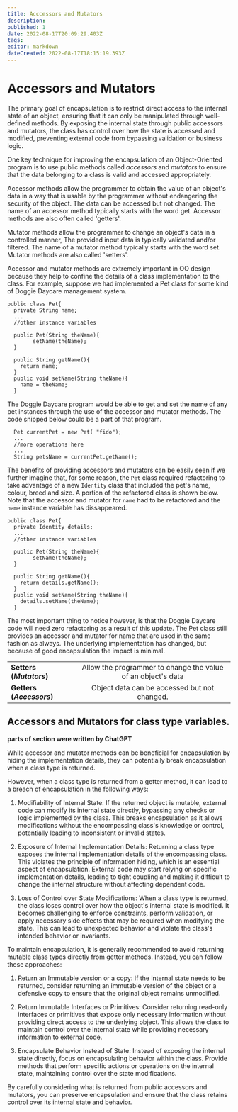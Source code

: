 ```yaml
---
title: Acccessors and Mutators
description: 
published: 1
date: 2022-08-17T20:09:29.403Z
tags: 
editor: markdown
dateCreated: 2022-08-17T18:15:19.393Z
---
```



# Accessors and Mutators

The primary goal of encapsulation is to restrict direct access to the internal state of an object, ensuring that it can only be manipulated through well-defined methods. By exposing the internal state through public accessors and mutators, the class has control over how the state is accessed and modified, preventing external code from bypassing validation or business logic.

One key technique for improving the encapsulation of an Object-Oriented program is to use public methods called *accessors* and *mutators* to ensure that the data belonging to a class is valid and accessed appropriately.


Accessor methods allow the programmer to obtain the value of an object's data in a way that is usable by the programmer without endangering the security of the object. The data can be accessed but not changed. The name of an accessor method typically starts with the word get. Accessor methods are also often called 'getters'.

Mutator methods allow the programmer to change an object's data in a controlled manner, The provided input data is typically validated and/or filtered. The name of a mutator method typically starts with the word set. Mutator methods are also called 'setters'.

Accessor and mutator methods are extremely important in OO design because they help to confine the details of a class implementation to the class. For example, suppose we had implemented a Pet class for some kind of Doggie Daycare management system.  

```
public class Pet{
  private String name;
  ...
  //other instance variables
  
  public Pet(String theName){
		setName(theName);
  }
  
  public String getName(){
    return name;
  }
  public void setName(String theName){
    name = theName;  
  }
```
The Doggie Daycare program would be able to get and set the name of any pet instances through the use of the accessor and mutator methods. The code snipped below could be a part of that program.
```
  Pet currentPet = new Pet( "fido");
  ... 
  //more operations here
  ...
  String petsName = currentPet.getName();
```
The benefits of providing accessors and mutators can be easily seen if we further imagine that, for some reason, the `Pet` class required refactoring to take advantage of a new `Identity` class that included the pet's name, colour, breed and size.  A portion of the refactored class is shown below. Note that the accessor and mutator for `name` had to be refactored and the `name` instance variable has dissappeared.

```
public class Pet{
  private Identity details;
  ...
  //other instance variables
  
  public Pet(String theName){
		setName(theName);
  }
  
  public String getName(){
    return details.getName();
  }
  public void setName(String theName){
    details.setName(theName); 
  }
```
The most important thing to notice however, is that the Doggie Daycare code will need zero refactoring as a result of this update.  The Pet class still provides an accessor and mutator for name that are used in the same fashion as always. The underlying implementation has changed, but because of good encapsulation the impact is minimal.


|       |  |
| :---        |    :----:   |
| **Setters (***Mutators***)**     | Allow the programmer to change the value of an object's data
| **Getters (***Accessors***)**   | Object data can be accessed but not changed.   


## Accessors and Mutators for class type variables.
**parts of section were written by ChatGPT**

While accessor and mutator methods can be beneficial for encapsulation by hiding the implementation details, they can potentially break encapsulation when a class type is returned.

However, when a class type is returned from a getter method, it can lead to a breach of encapsulation in the following ways:

1. Modifiability of Internal State:
If the returned object is mutable, external code can modify its internal state directly, bypassing any checks or logic implemented by the class. This breaks encapsulation as it allows modifications without the encompassing class's knowledge or control, potentially leading to inconsistent or invalid states.

2. Exposure of Internal Implementation Details:
Returning a class type exposes the internal implementation details of the encompassing class. This violates the principle of information hiding, which is an essential aspect of encapsulation. External code may start relying on specific implementation details, leading to tight coupling and making it difficult to change the internal structure without affecting dependent code.

3. Loss of Control over State Modifications:
When a class type is returned, the class loses control over how the object's internal state is modified. It becomes challenging to enforce constraints, perform validation, or apply necessary side effects that may be required when modifying the state. This can lead to unexpected behavior and violate the class's intended behavior or invariants.

To maintain encapsulation, it is generally recommended to avoid returning mutable class types directly from getter methods. Instead, you can follow these approaches:

1. Return an Immutable version or a copy:
If the internal state needs to be returned, consider returning an immutable version of the object or a defensive copy to ensure that the original object remains unmodified.

2. Return Immutable Interfaces or Primitives:
Consider returning read-only interfaces or primitives that expose only necessary information without providing direct access to the underlying object. This allows the class to maintain control over the internal state while providing necessary information to external code.

3. Encapsulate Behavior Instead of State:
Instead of exposing the internal state directly, focus on encapsulating behavior within the class. Provide methods that perform specific actions or operations on the internal state, maintaining control over the state modifications.

By carefully considering what is returned from public accessors and mutators, you can preserve encapsulation and ensure that the class retains control over its internal state and behavior.

